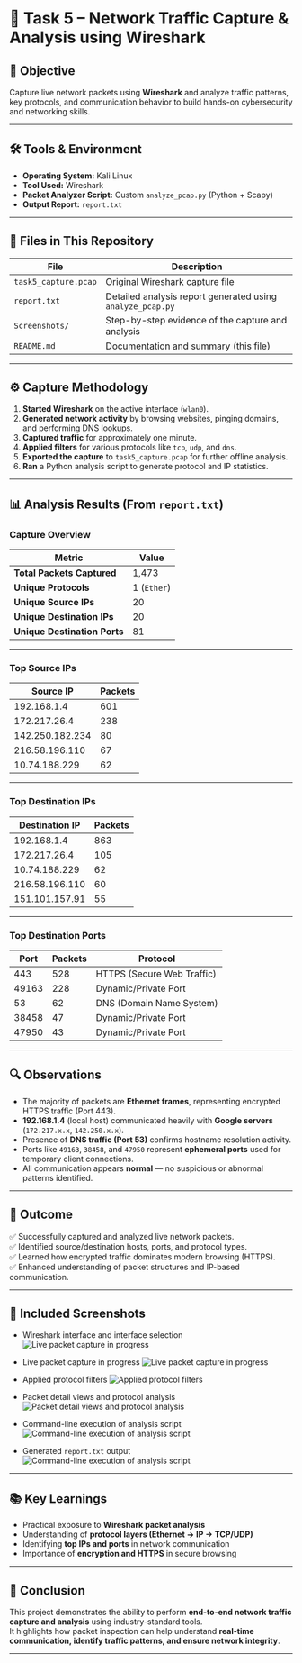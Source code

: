 # 🧠 Task 5 – Network Traffic Capture & Analysis using Wireshark

## 🎯 Objective
Capture live network packets using **Wireshark** and analyze traffic patterns, key protocols, and communication behavior to build hands-on cybersecurity and networking skills.

---

## 🛠 Tools & Environment
- **Operating System:** Kali Linux  
- **Tool Used:** Wireshark  
- **Packet Analyzer Script:** Custom `analyze_pcap.py` (Python + Scapy)  
- **Output Report:** `report.txt`  

---

## 📁 Files in This Repository
| File | Description |
|------|--------------|
| `task5_capture.pcap` | Original Wireshark capture file |
| `report.txt` | Detailed analysis report generated using `analyze_pcap.py` |
| `Screenshots/` | Step-by-step evidence of the capture and analysis |
| `README.md` | Documentation and summary (this file) |

---

## ⚙️ Capture Methodology
1. **Started Wireshark** on the active interface (`wlan0`).  
2. **Generated network activity** by browsing websites, pinging domains, and performing DNS lookups.  
3. **Captured traffic** for approximately one minute.  
4. **Applied filters** for various protocols like `tcp`, `udp`, and `dns`.  
5. **Exported the capture** to `task5_capture.pcap` for further offline analysis.  
6. **Ran** a Python analysis script to generate protocol and IP statistics.

---

## 📊 Analysis Results (From `report.txt`)

### **Capture Overview**
| Metric | Value |
|--------|--------|
| **Total Packets Captured** | 1,473 |
| **Unique Protocols** | 1 (`Ether`) |
| **Unique Source IPs** | 20 |
| **Unique Destination IPs** | 20 |
| **Unique Destination Ports** | 81 |

---

### **Top Source IPs**
| Source IP | Packets |
|------------|----------|
| 192.168.1.4 | 601 |
| 172.217.26.4 | 238 |
| 142.250.182.234 | 80 |
| 216.58.196.110 | 67 |
| 10.74.188.229 | 62 |

---

### **Top Destination IPs**
| Destination IP | Packets |
|----------------|----------|
| 192.168.1.4 | 863 |
| 172.217.26.4 | 105 |
| 10.74.188.229 | 62 |
| 216.58.196.110 | 60 |
| 151.101.157.91 | 55 |

---

### **Top Destination Ports**
| Port | Packets | Protocol |
|------|----------|-----------|
| 443 | 528 | HTTPS (Secure Web Traffic) |
| 49163 | 228 | Dynamic/Private Port |
| 53 | 62 | DNS (Domain Name System) |
| 38458 | 47 | Dynamic/Private Port |
| 47950 | 43 | Dynamic/Private Port |

---

## 🔍 Observations
- The majority of packets are **Ethernet frames**, representing encrypted HTTPS traffic (Port 443).  
- **192.168.1.4** (local host) communicated heavily with **Google servers** (`172.217.x.x`, `142.250.x.x`).  
- Presence of **DNS traffic (Port 53)** confirms hostname resolution activity.  
- Ports like `49163`, `38458`, and `47950` represent **ephemeral ports** used for temporary client connections.  
- All communication appears **normal** — no suspicious or abnormal patterns identified.

---

## 🧾 Outcome
✅ Successfully captured and analyzed live network packets.  
✅ Identified source/destination hosts, ports, and protocol types.  
✅ Learned how encrypted traffic dominates modern browsing (HTTPS).  
✅ Enhanced understanding of packet structures and IP-based communication.

---

## 📸 Included Screenshots
- Wireshark interface and interface selection
  ![Live packet capture in progress](Screenshots/Screenshot_2025-10-28_21_02_22.png)
  
- Live packet capture in progress
  ![Live packet capture in progress](Screenshots/Screenshot_2025-10-28_20_06_34.png)

- Applied protocol filters
  ![Applied protocol filters](Screenshots/Screenshot_2025-10-28_20_10_38.png)
  
- Packet detail views and protocol analysis
  ![Packet detail views and protocol analysis](Screenshots/Screenshot_2025-10-28_20_12_03.png)
 
- Command-line execution of analysis script
  ![Command-line execution of analysis script](Screenshots/Screenshot_2025-10-28_20_43_40.png)
  
- Generated `report.txt` output  
  ![Command-line execution of analysis script](Screenshots/Screenshot_2025-10-28_20_43_51.png)
---

## 📚 Key Learnings
- Practical exposure to **Wireshark packet analysis**
- Understanding of **protocol layers (Ethernet → IP → TCP/UDP)**
- Identifying **top IPs and ports** in network communication
- Importance of **encryption and HTTPS** in secure browsing

---

## 🏁 Conclusion
This project demonstrates the ability to perform **end-to-end network traffic capture and analysis** using industry-standard tools.  
It highlights how packet inspection can help understand **real-time communication, identify traffic patterns, and ensure network integrity**.

---
